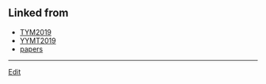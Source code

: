 ---
---
## Linked from

* [TYM2019](TYM2019.md)
* [YYMT2019](YYMT2019.md)
* [papers](papers.md)


----
[Edit](https://github.com/vitroid/vitroid.github.io/edit/master/MD/TYM2019.md)
